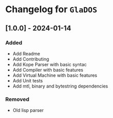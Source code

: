 # Changelog for `GlaDOS`

## [1.0.0] - 2024-01-14

### Added

- Add Readme
- Add Contributing
- Add Kope Parser with basic syntac
- Add Compiler with basic features
- Add Virtual Machine with basic features
- Add Unit tests
- Add mtl, binary and bytestring dependencies

<!-- ### Fixed -->

<!-- ### Changed -->

### Removed

- Old lisp parser

<!-- # Changelog for `schemeHaskell` -->

<!-- All notable changes to this project will be documented in this file. -->

<!-- The format is based on [Keep a Changelog](https://keepachangelog.com/en/1.0.0/), -->
<!-- and this project adheres to the -->
<!-- [Haskell Package Versioning Policy](https://pvp.haskell.org/). -->

<!-- ## Unreleased -->

<!-- ## 0.1.0.0 - YYYY-MM-DD -->
